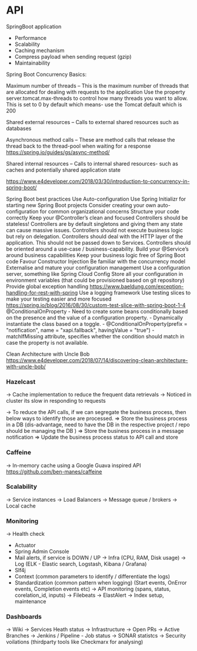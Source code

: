 # API


SpringBoot application
 - Performance
 - Scalability
 - Caching mechanism
 - Compress payload when sending request (gzip)
 - Maintainability


Spring Boot Concurrency Basics: 

Maximum number of threads – This is the maximum number of threads that are allocated for dealing with requests to the application
	Use the property server.tomcat.max-threads to control how many threads you want to allow. 
	This is set to 0 by default which means- use the Tomcat default which is 200

Shared external resources – Calls to external shared resources such as databases

Asynchronous method calls – These are method calls that release the thread back to the thread-pool when waiting for a response
	https://spring.io/guides/gs/async-method/

Shared internal resources – Calls to internal shared resources- such as caches and potentially shared application state

https://www.e4developer.com/2018/03/30/introduction-to-concurrency-in-spring-boot/


Spring Boot best practices
    Use Auto-configuration
    Use Spring Initializr for starting new Spring Boot projects
    Consider creating your own auto-configuration for common organizational concerns
    Structure your code correctly
    Keep your @Controller’s clean and focused
        Controllers should be stateless! Controllers are by default singletons and giving them any state can cause massive issues.
        Controllers should not execute business logic but rely on delegation.
        Controllers should deal with the HTTP layer of the application. This should not be passed down to Services.
        Controllers should be oriented around a use-case / business-capability.
    Build your @Service’s around business capabilities
    Keep your business logic free of Spring Boot code
    Favour Constructor Injection
    Be familiar with the concurrency model
    Externalise and mature your configuration management
        Use a configuration server, something like Spring Cloud Config
        Store all your configuration in environment variables (that could be provisioned based on git repository)
    Provide global exception handling
        https://www.baeldung.com/exception-handling-for-rest-with-spring
    Use a logging framework
    Use testing slices to make your testing easier and more focused
        https://spring.io/blog/2016/08/30/custom-test-slice-with-spring-boot-1-4
    @ConditionalOnProperty
        - Need to create some beans conditionally based on the presence and the value of a configuration property.
        - Dynamically instantiate the class based on a toggle.
        - @ConditionalOnProperty(prefix = "notification", name = "xapi.fallback", havingValue = "true")
        - matchIfMissing attribute, specifies whether the condition should match in case the property is not available.

Clean Architecture with Uncle Bob
https://www.e4developer.com/2018/07/14/discovering-clean-architecture-with-uncle-bob/


### Hazelcast 

-> Cache implementation to reduce the frequent data retrievals
-> Noticed in cluster its slow in responding to requests

-> To reduce the API calls, if we can segregate the business process, then below ways to identify those are processed.
=> Store the business process in a DB (dis-advantage, need to have the DB in the respective project / repo should be managing the DB )
=> Store the business process in a message notification 
=> Update the business process status to API call and store 

### Caffeine

-> In-memory cache using a Google Guava inspired API https://github.com/ben-manes/caffeine

### Scalability

-> Service instances
-> Load Balancers
-> Message queue / brokers
-> Local cache

### Monitoring

-> Health check 
   - Actuator 
   - Spring Admin Console
   - Mail alerts, if service is DOWN / UP
-> Infra (CPU, RAM, Disk usage) 
-> Log (ELK - Elastic search, Logstash, Kibana / Grafana)
   - Slf4j
   - Context (common parameters to identify / differentiate the logs)
   - Standardization (common pattern when logging) (Start events, OnError events, Completion events etc)
-> API monitoring (spans, status, corelation_id, inputs) 
-> Filebeats
-> ElastAlert
-> Index setup, maintenance 

### Dashboards

 -> Wiki
 -> Services Heath status
 -> Infrastructure 
 -> Open PRs
 -> Active Branches 
 -> Jenkins / Pipeline
    - Job status
 -> SONAR statistcs
 -> Security voilations (thirdparty tools like Checkmarx for analysing)   
